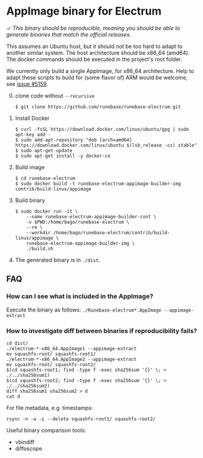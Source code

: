 AppImage binary for Electrum
============================

✓ _This binary should be reproducible, meaning you should be able to generate
   binaries that match the official releases._

This assumes an Ubuntu host, but it should not be too hard to adapt to another
similar system. The host architecture should be x86_64 (amd64).
The docker commands should be executed in the project's root folder.

We currently only build a single AppImage, for x86_64 architecture.
Help to adapt these scripts to build for (some flavor of) ARM would be welcome,
see [issue #5159](https://github.com/spesmilo/electrum/issues/5159).

0. clone code without `--recursive`
    
    ```
    $ git clone https://github.com/runebase/runebase-electrum.git 
    ```

1. Install Docker

    ```
    $ curl -fsSL https://download.docker.com/linux/ubuntu/gpg | sudo apt-key add -
    $ sudo add-apt-repository "deb [arch=amd64] https://download.docker.com/linux/ubuntu $(lsb_release -cs) stable"
    $ sudo apt-get update
    $ sudo apt-get install -y docker-ce
    ```

2. Build image

    ```
    $ cd runebase-electrum
    $ sudo docker build -t runebase-electrum-appimage-builder-img contrib/build-linux/appimage
    ```

3. Build binary

    ```
    $ sudo docker run -it \
        --name runebase-electrum-appimage-builder-cont \
        -v $PWD:/home/bago/runebase-electrum \
        --rm \
        --workdir /home/bago/runebase-electrum/contrib/build-linux/appimage \
        runebase-electrum-appimage-builder-img \
        ./build.sh
    ```

4. The generated binary is in `./dist`.


## FAQ

### How can I see what is included in the AppImage?
Execute the binary as follows: `./Runebase-electrum*.AppImage --appimage-extract`

### How to investigate diff between binaries if reproducibility fails?
```
cd dist/
./electrum-*-x86_64.AppImage1 --appimage-extract
mv squashfs-root/ squashfs-root1/
./electrum-*-x86_64.AppImage2 --appimage-extract
mv squashfs-root/ squashfs-root2/
$(cd squashfs-root1; find -type f -exec sha256sum '{}' \; > ./../sha256sum1)
$(cd squashfs-root2; find -type f -exec sha256sum '{}' \; > ./../sha256sum2)
diff sha256sum1 sha256sum2 > d
cat d
```

For file metadata, e.g. timestamps:
```
rsync -n -a -i --delete squashfs-root1/ squashfs-root2/
```

Useful binary comparison tools:
- vbindiff
- diffoscope
